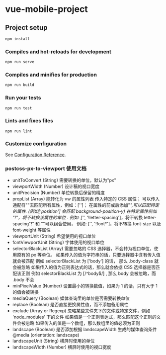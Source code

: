 # vue-mobile-project

## Project setup

```js
npm install
```

### Compiles and hot-reloads for development

```js
npm run serve
```

### Compiles and minifies for production

```js
npm run build
```

### Run your tests

```js
npm run test
```

### Lints and fixes files

```js
npm run lint
```

### Customize configuration

See [Configuration Reference](https://cli.vuejs.org/config/).

### postcss-px-to-viewport 使用文档

- unitToConvert (String) 需要转换的单位，默认为"px"
- viewportWidth (Number) 设计稿的视口宽度
- unitPrecision (Number) 单位转换后保留的精度
- propList (Array) 能转化为 vw 的属性列表
  传入特定的 CSS 属性；
  可以传入通配符""去匹配所有属性，例如：['']；
  在属性的前或后添加"_",可以匹配特定的属性. (例如['position'] 会匹配 background-position-y)
  在特定属性前加 "!"，将不转换该属性的单位 . 例如: ['_', '!letter-spacing']，将不转换 letter-spacing"!" 和 ""可以组合使用， 例如: ['', '!font*']，将不转换 font-size 以及 font-weight 等属性
- viewportUnit (String) 希望使用的视口单位
- fontViewportUnit (String) 字体使用的视口单位
- selectorBlackList (Array) 需要忽略的 CSS 选择器，不会转为视口单位，使用原有的 px 等单位。
  如果传入的值为字符串的话，只要选择器中含有传入值就会被匹配
  例如 selectorBlackList 为 ['body'] 的话， 那么 .body-class 就会被忽略
  如果传入的值为正则表达式的话，那么就会依据 CSS 选择器是否匹配该正则
  例如 selectorBlackList 为 [/^body$/] , 那么 body 会被忽略，而 .body 不会
- minPixelValue (Number) 设置最小的转换数值，如果为 1 的话，只有大于 1 的值会被转换
- mediaQuery (Boolean) 媒体查询里的单位是否需要转换单位
- replace (Boolean) 是否直接更换属性值，而不添加备用属性
- exclude (Array or Regexp) 忽略某些文件夹下的文件或特定文件，例如 'node_modules' 下的文件
  如果值是一个正则表达式，那么匹配这个正则的文件会被忽略
  如果传入的值是一个数组，那么数组里的值必须为正则
- landscape (Boolean) 是否添加根据 landscapeWidth 生成的媒体查询条件 @media (orientation: landscape)
- landscapeUnit (String) 横屏时使用的单位
- landscapeWidth (Number) 横屏时使用的视口宽度
